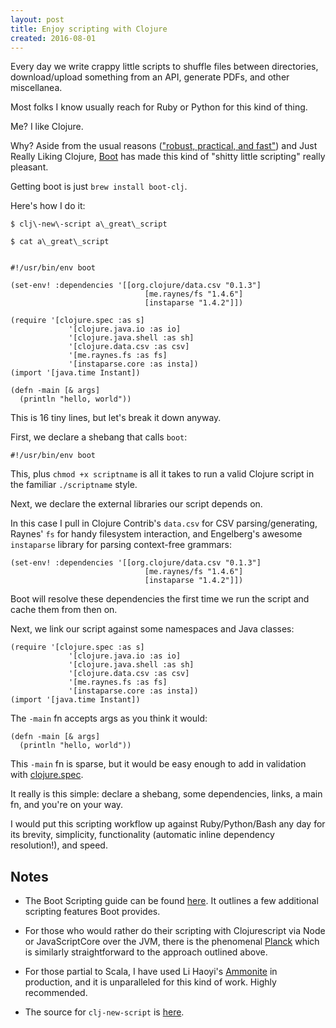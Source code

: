 ```yaml
---
layout: post
title: Enjoy scripting with Clojure
created: 2016-08-01
---
```


<link rel="stylesheet" href="https://cdnjs.cloudflare.com/ajax/libs/highlight.js/9.5.0/styles/default.min.css">
<script src="https://cdnjs.cloudflare.com/ajax/libs/highlight.js/9.5.0/highlight.min.js"></script>
<script src="https://cdnjs.cloudflare.com/ajax/libs/highlight.js/9.5.0/languages/clojure.min.js"></script>
<script>hljs.initHighlightingOnLoad();</script>

Every day we write crappy little scripts to shuffle files between directories,
download/upload something from an API, generate PDFs, and other
miscellanea.

Most folks I know usually reach for Ruby or Python for this kind of thing.

Me? I like Clojure.

Why? Aside from the usual reasons (<a href="https://clojure.org">"robust, practical, and fast"</a>)
and Just Really Liking Clojure,
[Boot](https://boot-clj.com/) has made this kind of "shitty little scripting"
really pleasant.

Getting boot is just `brew install boot-clj`.

Here's how I do it:

<pre><code class="shell">$ clj\-new\-script a\_great\_script

$ cat a\_great\_script
</code></pre>

<pre><code class="clojure">
#!/usr/bin/env boot

(set-env! :dependencies '[[org.clojure/data.csv "0.1.3"]
                              [me.raynes/fs "1.4.6"]
                              [instaparse "1.4.2"]])

(require '[clojure.spec :as s]
             '[clojure.java.io :as io]
             '[clojure.java.shell :as sh]
             '[clojure.data.csv :as csv]
             '[me.raynes.fs :as fs]
             '[instaparse.core :as insta])
(import '[java.time Instant])<br /><br />(defn -main [& args] <br />  (println "hello, world"))
</code></pre>

This is 16 tiny lines, but let's break it down anyway.

First, we declare a shebang that calls `boot`:

<pre><code class="shell">#!/usr/bin/env boot</code></pre>

This, plus `chmod +x scriptname` is all it takes to run a valid Clojure script in the familiar
`./scriptname` style.

Next, we declare the external libraries our script depends on.

In this case I pull in Clojure Contrib's `data.csv` for CSV parsing/generating,
Raynes' `fs` for handy filesystem interaction, and Engelberg's awesome
`instaparse` library for parsing context-free grammars:

<pre><code class="clojure">(set-env! :dependencies '[[org.clojure/data.csv "0.1.3"]
                              [me.raynes/fs "1.4.6"]
                              [instaparse "1.4.2"]])
</code></pre>

Boot will resolve these dependencies the first time we run the script
and cache them from then on.

Next, we link our script against some namespaces and Java classes:

<pre><code class="clojure">(require '[clojure.spec :as s]
             '[clojure.java.io :as io]
             '[clojure.java.shell :as sh]
             '[clojure.data.csv :as csv]
             '[me.raynes.fs :as fs]
             '[instaparse.core :as insta])
(import '[java.time Instant])
</pre></code>

The `-main` fn accepts args as you think it would:

<pre><code class="clojure">(defn -main [& args] <br />  (println "hello, world"))
</pre></code>

This `-main` fn is sparse, but it would be easy enough to add in validation with [clojure.spec](https://clojure.org/guides/spec#_using_spec_for_validation).

It really is this simple: declare a shebang, some dependencies, links, a main
fn, and you're on your way.

I would put this scripting workflow up against Ruby/Python/Bash any day for its
brevity, simplicity, functionality (automatic inline dependency resolution!), and speed.

## Notes

- The Boot Scripting guide can be found [here](https://github.com/boot-clj/boot/wiki/Scripts). It outlines a few additional scripting features Boot provides.

- For those who would rather do their scripting with Clojurescript via Node or JavaScriptCore over the JVM, there is the phenomenal [Planck](http://planck-repl.org/) which is similarly straightforward to the approach outlined above.

- For those partial to Scala, I have used Li Haoyi's [Ammonite](https://www.lihaoyi.com/Ammonite/) in production, and it is unparalleled for this kind of work. Highly recommended.

- The source for `clj-new-script` is [here](https://github.com/ckampfe/dotfiles/blob/5d1b6728acc178419d05cfb836b508377c69d641/clj-new-script).
